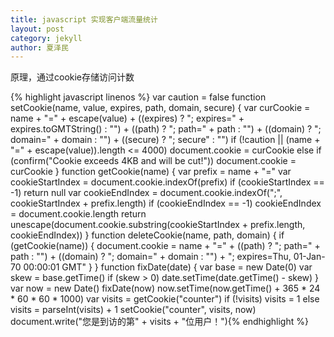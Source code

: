 ```yaml
---
title: javascript 实现客户端流量统计
layout: post
category: jekyll
author: 夏泽民
---
```

原理，通过cookie存储访问计数
<!-- more -->
{% highlight javascript linenos %}
var caution = false
function setCookie(name, value, expires, path, domain, secure) {
        var curCookie = name + "=" + escape(value) +
                ((expires) ? "; expires=" + expires.toGMTString() : "") +
                ((path) ? "; path=" + path : "") +
                ((domain) ? "; domain=" + domain : "") +
                ((secure) ? "; secure" : "")
        if (!caution || (name + "=" + escape(value)).length <= 4000)
                document.cookie = curCookie
        else
                if (confirm("Cookie exceeds 4KB and will be cut!"))
                        document.cookie = curCookie
}
function getCookie(name) {
        var prefix = name + "="
        var cookieStartIndex = document.cookie.indexOf(prefix)
        if (cookieStartIndex == -1)
                return null
        var cookieEndIndex = document.cookie.indexOf(";", cookieStartIndex + prefix.length)
        if (cookieEndIndex == -1)
                cookieEndIndex = document.cookie.length
        return unescape(document.cookie.substring(cookieStartIndex + prefix.length, cookieEndIndex))
}
function deleteCookie(name, path, domain) {
        if (getCookie(name)) {
                document.cookie = name + "=" + 
                ((path) ? "; path=" + path : "") +
                ((domain) ? "; domain=" + domain : "") +
                "; expires=Thu, 01-Jan-70 00:00:01 GMT"
        }
}
function fixDate(date) {
        var base = new Date(0)
        var skew = base.getTime()
        if (skew > 0)
                date.setTime(date.getTime() - skew)
}
var now = new Date()
fixDate(now)
now.setTime(now.getTime() + 365 * 24 * 60 * 60 * 1000)
var visits = getCookie("counter")
if (!visits)
        visits = 1
else
        visits = parseInt(visits) + 1
setCookie("counter", visits, now)
document.write("您是到访的第" + visits + "位用户！"){% endhighlight %}